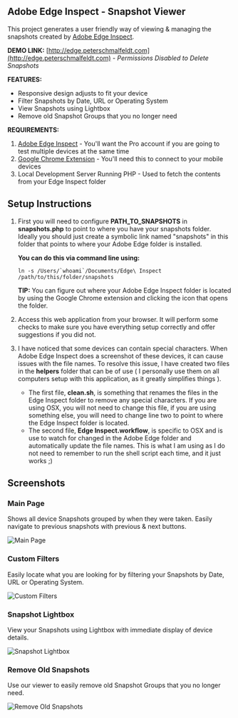 ## Adobe Edge Inspect - Snapshot Viewer

This project generates a user friendly way of viewing & managing the snapshots created by [Adobe Edge Inspect](http://html.adobe.com/edge/inspect/).

**DEMO LINK:** [http://edge.peterschmalfeldt.com](http://edge.peterschmalfeldt.com) - *Permissions Disabled to Delete Snapshots*

**FEATURES:**

* Responsive design adjusts to fit your device
* Filter Snapshots by Date, URL or Operating System
* View Snapshots using Lightbox
* Remove old Snapshot Groups that you no longer need

**REQUIREMENTS:**

1. [Adobe Edge Inspect](http://html.adobe.com/edge/inspect/) - You'll want the Pro account if you are going to test multiple devices at the same time
2. [Google Chrome Extension](https://chrome.google.com/webstore/detail/adobe-edge-inspect/ijoeapleklopieoejahbpdnhkjjgddem?hl=en) - You'll need this to connect to your mobile devices
3. Local Development Server Running PHP - Used to fetch the contents from your Edge Inspect folder


## Setup Instructions

1. First you will need to configure **PATH_TO_SNAPSHOTS** in **snapshots.php** to point to where you have your snapshots folder.  Ideally you should just create a symbolic link named "snapshots" in this folder that points to where your Adobe Edge folder is installed.

	**You can do this via command line using:**

	``ln -s /Users/`whoami`/Documents/Edge\ Inspect /path/to/this/folder/snapshots``

	**TIP:**  You can figure out where your Adobe Edge Inspect folder is located by using the Google Chrome extension and clicking the icon that opens the folder.

2. Access this web application from your browser.  It will perform some checks to make sure you have everything setup correctly and offer suggestions if you did not.

3. I have noticed that some devices can contain special characters.  When Adobe Edge Inspect does a screenshot of these devices, it can cause issues with the file names.  To resolve this issue, I have created two files in the **helpers** folder that can be of use ( I personally use them on all computers setup with this application, as it greatly simplifies things ).
	* The first file, **clean.sh**, is something that renames the files in the Edge Inspect folder to remove any special characters. If you are using OSX, you will not need to change this file, if you are using something else, you will need to change line two to point to where the Edge Inspect folder is located.
	* The second file, **Edge Inspect.workflow**, is specific to OSX and is use to watch for changed in the Adobe Edge folder and automatically update the file names.  This is what I am using as I do not need to remember to run the shell script each time, and it just works ;)

## Screenshots

### Main Page
Shows all device Snapshots grouped by when they were taken. Easily navigate to previous snapshots with previous & next buttons.

![Main Page](http://farm9.staticflickr.com/8072/8318018251_81be592f5d_c.jpg "Main Page")

### Custom Filters
Easily locate what you are looking for by filtering your Snapshots by Date, URL or Operating System.

![Custom Filters](http://farm9.staticflickr.com/8497/8318018185_f463069fc1_c.jpg "Custom Filters")

### Snapshot Lightbox
View your Snapshots using Lightbox with immediate display of device details.

![Snapshot Lightbox](http://farm9.staticflickr.com/8071/8318018021_172526bf96_c.jpg "Snapshot Lightbox")

### Remove Old Snapshots
Use our viewer to easily remove old Snapshot Groups that you no longer need.

![Remove Old Snapshots](http://farm9.staticflickr.com/8223/8319075214_cf9a86da12_c.jpg "Remove Old Snapshots")